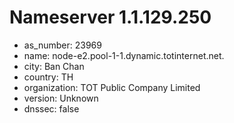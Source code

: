 # Nameserver 1.1.129.250

* as_number: 23969
* name: node-e2.pool-1-1.dynamic.totinternet.net.
* city: Ban Chan
* country: TH
* organization: TOT Public Company Limited
* version: Unknown
* dnssec: false
